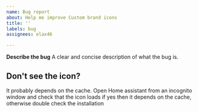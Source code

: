 ```yaml
---
name: Bug report
about: Help me improve Custom brand icons
title: ''
labels: bug
assignees: elax46

---
```


**Describe the bug**
A clear and concise description of what the bug is.

## Don't see the icon?

It probably depends on the cache. Open Home assistant from an incognito window and check that the icon loads if yes then it depends on the cache, otherwise double check the installation
